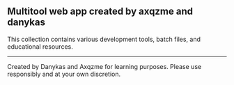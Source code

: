 Multitool web app
created by axqzme and danykas
---
This collection contains various development tools, batch files, and educational resources. 
___
Created by Danykas and Axqzme for learning purposes. 
Please use responsibly and at your own discretion.
